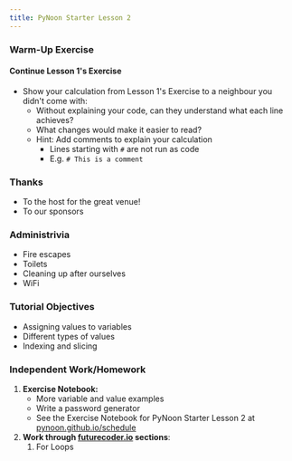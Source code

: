 ```yaml
---
title: PyNoon Starter Lesson 2
---
```



### Warm-Up Exercise

#### Continue Lesson 1's Exercise

* Show your calculation from Lesson 1's Exercise to a neighbour you didn't come with:
  * Without explaining your code, can they understand what each line
    achieves?
  * What changes would make it easier to read?
  * Hint: Add comments to explain your calculation
    * Lines starting with `#` are not run as code
    * E.g. `# This is a comment`

### Thanks

* To the host for the great venue!
* To our sponsors

### Administrivia

* Fire escapes
* Toilets
* Cleaning up after ourselves
* WiFi

### Tutorial Objectives

* Assigning values to variables
* Different types of values
* Indexing and slicing


### Independent Work/Homework

1. **Exercise Notebook:**
   * More variable and value examples
   * Write a password generator
   * See the Exercise Notebook for PyNoon Starter Lesson 2 at
     [pynoon.github.io/schedule](https://pynoon.github.io/schedule)
2. **Work through [futurecoder.io](https://futurecoder.io) sections**:
   1. For Loops
